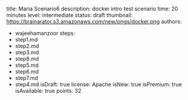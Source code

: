 title: Maria Scenario6
description: docker intro test scenario
time: 20 minutes
level: intermediate
status: draft
thumbnail: https://brainarator.s3.amazonaws.com/new/pngs/docker.png
authors:
  - wajeehamanzoor
steps:
  - step1.md
  - step2.md
  - step3.md
  - step8.md
  - step5.md
  - step6.md
  - step7.md
  - step4.md
isDraft: true
license: Apache
isNew: true
isPremium: true
isAvailable: true
points: 32
